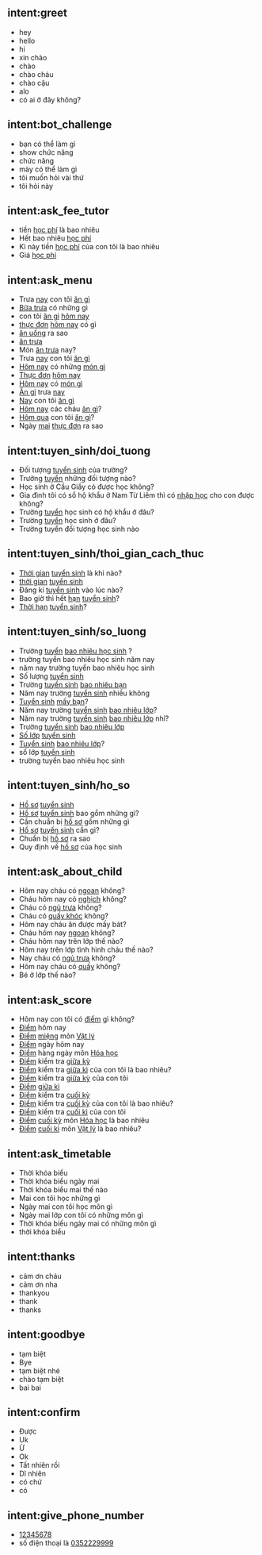 ## intent:greet
- hey
- hello
- hi
- xin chào
- chào
- chào cháu
- chào cậu
- alo
- có ai ở đây không?

## intent:bot_challenge
- bạn có thể làm gì
- show chức năng
- chức năng
- mày có thể làm gì
- tôi muốn hỏi vài thứ
- tôi hỏi này

## intent:ask_fee_tutor
- tiền [học phí](fee_tutor) là bao nhiêu
- Hết bao nhiêu [học phí](fee_tutor)
- Kì này tiền [học phí](fee_tutor) của con tôi là bao nhiêu
- Giá [học phí](fee_tutor)

## intent:ask_menu
- Trưa [nay](time) con tôi [ăn gì](menu)
- [Bữa trưa](menu) có những gì
- con tôi [ăn gì](menu) [hôm nay](time)
- [thực đơn](menu) [hôm nay](time) có gì
- [ăn uống](menu) ra sao
- [ăn trưa](menu)
- Món [ăn trưa](menu) nay?
- Trưa [nay](time) con tôi [ăn gì](menu)
- [Hôm nay](time) có những [món gì](menu)
- [Thực đơn](menu) [hôm nay](time)
- [Hôm nay](time) có [món gì](menu)
- [Ăn gì](menu) trưa [nay](time)
- [Nay](time) con tôi [ăn gì](menu)
- [Hôm nay](time) các cháu [ăn gì](menu)?
- [Hôm qua](time) con tôi [ăn gì](menu)?
- Ngày [mai](time) [thực đơn](menu) ra sao

## intent:tuyen_sinh/doi_tuong
- Đối tượng [tuyển sinh](tuyen_sinh) của trường?
- Trưởng [tuyển](tuyen_sinh) những đối tượng nào?
- Học sinh ở Cầu Giấy có được học không?
- Gia đình tôi có sổ hộ khẩu ở Nam Từ Liêm thì có [nhập học](tuyen_sinh) cho con được không?
- Trường [tuyển](tuyen_sinh) học sinh có hộ khẩu ở đâu?
- Trường [tuyển](tuyen_sinh) học sinh ở đâu?
- Trường tuyển đối tượng học sinh nào

## intent:tuyen_sinh/thoi_gian_cach_thuc
- [Thời gian](duration) [tuyển sinh](students_number) là khi nào?
- [thời gian](duration) [tuyển sinh](students_number)
- Đăng kí [tuyển sinh](students_number) vào lúc nào?
- Bao giờ thì hết [hạn](duration) [tuyển sinh](students_number)?
- [Thời hạn](duration) [tuyển sinh](students_number)?

## intent:tuyen_sinh/so_luong
- Trường [tuyển](tuyen_sinh) [bao nhiêu học sinh](students_number) ?
- trường tuyển bao nhiêu học sinh năm nay
- năm nay trường tuyển bao nhiêu học sinh
- Số lượng [tuyển sinh](tuyen_sinh)
- Trường [tuyển sinh](tuyen_sinh) [bao nhiêu bạn](students_number)
- Năm nay trường [tuyển sinh](tuyen_sinh) nhiều không
- [Tuyển sinh](tuyen_sinh) [mấy bạn](students_number)?
- Năm nay trường [tuyển sinh](tuyen_sinh) [bao nhiêu lớp](classes_number)?
- Năm nay trường [tuyển sinh](tuyen_sinh) [bao nhiêu lớp](classes_number) nhỉ?
- Trường [tuyển sinh](tuyen_sinh) [bao nhiêu lớp](classes_number)
- [Số lớp](classes_number) [tuyển sinh](tuyen_sinh)
- [Tuyển sinh](tuyen_sinh) [bao nhiêu lớp](classes_number)?
- số lớp [tuyển sinh](tuyen_sinh)
- trường tuyển bao nhiêu học sinh

## intent:tuyen_sinh/ho_so
- [Hồ sơ](ho_so) [tuyển sinh](tuyen_sinh)
- [Hồ sơ](ho_so) [tuyển sinh](tuyen_sinh) bao gồm những gì?
- Cần chuẩn bị [hồ sơ](ho_so) gồm những gì
- [Hồ sơ](ho_so) [tuyến sinh](tuyen_sinh) cần gì?
- Chuẩn bị [hồ sơ](ho_so) ra sao
- Quy định về [hồ sơ](ho_so) của học sinh

## intent:ask_about_child
- Hôm nay cháu có [ngoan](attitude) không?
- Cháu hôm nay có [nghịch](attitude) không?
- Cháu có [ngủ trưa](attitude) không?
- Cháu có [quấy khóc](attitude) không?
- Hôm nay cháu ăn được mấy bát?
- Cháu hôm nay [ngoan](attitude) không?
- Cháu hôm nay trên lớp thế nào?
- Hôm nay trên lớp tình hình cháu thế nào?
- Nay cháu có [ngủ trưa](attitude) không?
- Hôm nay cháu có [quấy](attitude) không?
- Bé ở lớp thế nào?

## intent:ask_score
- Hôm nay con tôi có [điểm](score) gì không?
- [Điểm](score) hôm nay 
- [Điểm](score) [miệng](daily_score) môn [Vật lý](subject)
- [Điểm](score) ngày hôm nay
- [Điểm](score) hàng ngày môn [Hóa học](subject)
- [Điểm](score) kiểm tra [giữa kỳ](mid_score)
- [Điểm](score) kiểm tra [giữa kì](mid_score) của con tôi là bao nhiêu?
- [Điểm](score) kiểm tra [giữa kỳ](mid_score) của con tôi
- [Điểm](score) [giữa kì](mid_score)
- [Điểm](score) kiểm tra [cuối kỳ](end_score)
- [Điểm](score) kiểm tra [cuối kỳ](end_score) của con tôi là bao nhiêu?
- [Điểm](score) kiểm tra [cuối kì](end_score) của con tôi
- [Điểm](score) [cuối kỳ](end_score) môn [Hóa học](subject) là bao nhiêu
- [Điểm](score) [cuối kì](end_score) môn [Vật lý](subject) là bao nhiêu?

## intent:ask_timetable
- Thời khóa biểu
- Thời khóa biểu ngày mai
- Thời khóa biểu mai thế nào
- Mai con tôi học những gì
- Ngày mai con tôi học môn gì
- Ngày mai lớp con tôi có những môn gì
- Thời khóa biểu ngày mai có những môn gì
- thời khóa biểu

## intent:thanks
- cảm ơn cháu
- cảm ơn nha
- thankyou
- thank
- thanks

## intent:goodbye
- tạm biệt
- Bye
- tạm biệt nhé
- chào tạm biệt
- bai bai

## intent:confirm
- Được
- Uk
- Ừ
- Ok
- Tất nhiên rồi
- Dĩ nhiên
- có chứ
- có

## intent:give_phone_number
- [12345678](phone_number)
- số điện thoại là [0352229999](phone_number)